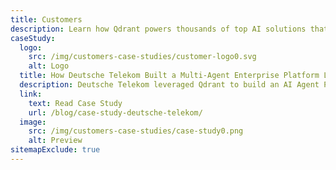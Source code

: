 ```yaml
---
title: Customers
description: Learn how Qdrant powers thousands of top AI solutions that require vector search with unparalleled efficiency, performance and massive-scale data processing.
caseStudy:
  logo:
    src: /img/customers-case-studies/customer-logo0.svg
    alt: Logo
  title: How Deutsche Telekom Built a Multi-Agent Enterprise Platform Leveraging Qdrant
  description: Deutsche Telekom leveraged Qdrant to build an AI Agent Platform powering their multi-agent PaaS (LMOS), enabling scalable AI deployment across 10 European subsidiaries, supporting over 2 million conversations, and reducing agent development time from 15 days to just 2.
  link:
    text: Read Case Study
    url: /blog/case-study-deutsche-telekom/
  image:
    src: /img/customers-case-studies/case-study0.png
    alt: Preview
sitemapExclude: true
---
```

